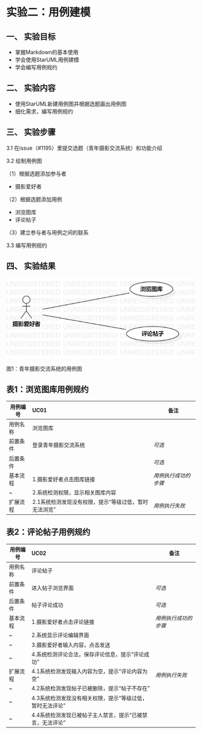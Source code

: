 # 实验二：用例建模

## 一、 实验目标

- 掌握Markdown的基本使用
- 学会使用StarUML用例建模
- 学会编写用例规约

## 二、 实验内容

- 使用StarUML新建用例图并根据选题画出用例图
- 细化需求，编写用例规约

## 三、 实验步骤

3.1 在issue（#1195）里提交选题（青年摄影交流系统）和功能介绍

3.2 绘制用例图

（1）根据选题添加参与者
- 摄影爱好者

（2）根据选题添加用例
- 浏览图库
- 评论帖子

（3）建立参与者与用例之间的联系

3.3 编写用例规约

## 四、 实验结果

![用例图](./Lab2_UseCaseDiagram.jpg)

图1：青年摄影交流系统的用例图

## 表1：浏览图库用例规约  

用例编号  | UC01 | 备注  
-|:-|-  
用例名称  | 浏览图库  |   
前置条件  | 登录青年摄影交流系统     | *可选*   
后置条件  |      | *可选*   
基本流程  | 1.摄影爱好者点击图库链接  |*用例执行成功的步骤*    
~| 2.系统检测权限，显示相关图库内容  |   
扩展流程  | 2.1系统检测发现没有权限，提示“等级过低，暂时无法浏览”   |*用例执行失败*    

## 表2：评论帖子用例规约  

用例编号  | UC02 | 备注  
-|:-|-  
用例名称  | 评论帖子  |   
前置条件  | 进入帖子浏览界面    | *可选*   
后置条件  | 帖子评论成功     | *可选*   
基本流程  | 1.摄影爱好者点击评论链接  |*用例执行成功的步骤*    
~| 2.系统显示评论编辑界面  |   
~| 3.摄影爱好者输入内容，点击发送   |   
~| 4.系统检测评论合法，保存评论信息，提示“评论成功”   |   
扩展流程  | 4.1系统检测发现输入内容为空，提示“评论内容为空”   |*用例执行失败*    
~| 4.2系统检测发现帖子已被删除，提示“帖子不存在”   |
~| 4.3系统检测发现没有相关权限，提示“等级过低，暂时无法评论”   |
~| 4.4系统检测发现已被帖子主人禁言，提示“已被禁言，无法评论”   |

